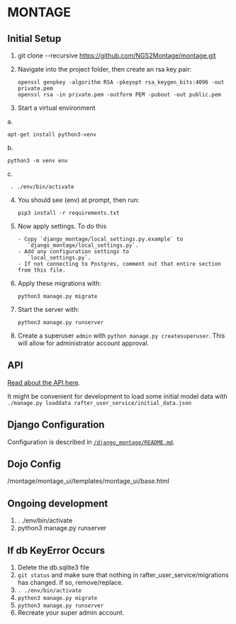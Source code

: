 # MONTAGE

## Initial Setup

1. git clone --recursive https://github.com/NGS2Montage/montage.git

2. Navigate into the project folder, then create an rsa key pair:
    ```
    openssl genpkey -algorithm RSA -pkeyopt rsa_keygen_bits:4096 -out private.pem
    openssl rsa -in private.pem -outform PEM -pubout -out public.pem
    ```
3. Start a virtual environment

  a.
  ```
  apt-get install python3-venv
  ```
  b.
  ```
  python3 -m venv env
  ```
  c.
  ```
   . ./env/bin/activate
  ```

4. You should see (env) at prompt, then run:
    ```
    pip3 install -r requirements.txt
    ```  
5. Now apply settings.  To do this
    ```
    - Copy `django_montage/local_settings.py.example` to
       `django_montage/local_settings.py`.
    - Add any configuration settings to
       `local_settings.py`.
    - If not connecting to Postgres, comment out that entire section from this file.
    ```
6. Apply these migrations with:
    ```
    python3 manage.py migrate
    ```

7. Start the server with:
    ```
    python3 manage.py runserver
    ```

8. Create a superuser `admin` with `python manage.py createsuperuser`.  This will allow for administrator account approval.

## API

[Read about the API here](https://github.com/NGS2Montage/montage/blob/master/rafter_user_service/models/README.md).

It might be convenient for development to load some initial model data with `./manage.py loaddata rafter_user_service/initial_data.json`


## Django Configuration
Configuration is described in [`/django_montage/README.md`](https://github.com/NGS2Montage/montage/blob/master/django_montage/README.md).

## Dojo Config
/montage/montage_ui/templates/montage_ui/base.html

## Ongoing development

1. . ./env/bin/activate
2. python3 manage.py runserver

## If db KeyError Occurs

1. Delete the db.sqlite3 file
2. `git status` and make sure that nothing in rafter_user_service/migrations<br>
has changed. If so, remove/replace.   
2. `. ./env/bin/activate`
3. `python3 manage.py migrate`
4. `python3 manage.py runserver`
5. Recreate your super admin account.
